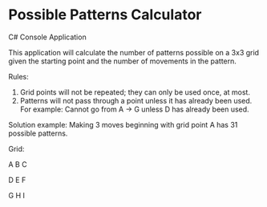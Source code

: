 # Possible Patterns Calculator

C# Console Application

This application will calculate the number of patterns possible on a 3x3 grid given the starting point and the number of movements in the pattern. 

Rules:
1.	Grid points will not be repeated; they can only be used once, at most.
2.	Patterns will not pass through a point unless it has already been used. For example: Cannot go from A -> G unless D has already been used.

Solution example: Making 3 moves beginning with grid point A has 31 possible patterns.

Grid:

A      B      C

D      E      F

G      H      I

